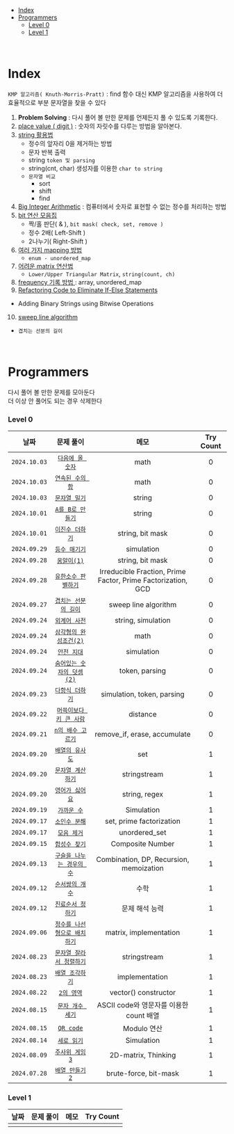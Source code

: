 - [Index](#index)
- [Programmers](#programmers)
    - [Level 0](#level-0)
    - [Level 1](#level-1)

<br>

# Index
`KMP 알고리즘( Knuth-Morris-Pratt)` : find 함수 대신 KMP 알고리즘을 사용하여 더 효율적으로 부분 문자열을 찾을 수 있다   

1. **Problem Solving** : 다시 풀어 볼 만한 문제를 언제든지 풀 수 있도록 기록한다.
2. [place value ( digit )](1_place_value(digit).md) : 숫자의 자릿수를 다루는 방법을 알아본다.
3. [string 활용법](2_string.md)
   - 정수의 앞자리 0을 제거하는 방법
   - 문자 반복 출력
   - string `token 및 parsing`
   - string(cnt, char) 생성자를 이용한 `char to string`
   - `문자열 비교`
     - sort
     - shift
     - find
4. [Big Integer Arithmetic](3_Big_Integer_Arithmetic.md) : 컴퓨터에서 숫자로 표현할 수 없는 정수를 처리하는 방법
5. [bit 연산 모음집](4_bitwise_operation.md)
   - 짝/홀 판단( & ), `bit mask( check, set, remove )`
   - 정수 2배( Left-Shift )
   - 2나누기( Right-Shift )
6. [여러 가지 mapping 방법](5_mapping.md)
   - `enum - unordered_map`
7. [어려운 matrix 연산법](6_matrix_operation.md)
   - `Lower/Upper Triangular Matrix`, `string(count, ch)`
8. [ frequency 기록 방법 ](7_frequency.md) : array, unordered_map
9.  [Refactoring Code to Eliminate If-Else Statements](8_refactoring_if_else.md)
   - Adding Binary Strings using Bitwise Operations
10. [sweep line algorithm](9_Sweep_Line_Algorithm.md)
   - `겹치는 선분의 길이`


<br>

# Programmers
다시 풀어 볼 만한 문제를 모아둔다<br>
더 이상 안 풀어도 되는 경우 삭제한다<br>

### Level 0
| 날짜 | 문제 풀이 | 메모 | Try Count |
|:---:|:---:|:---:|:---:|
| `2024.10.03` | [`다음에 올 숫자`](Programmers/241003_다음에올숫자.md) | math  | 0 |
| `2024.10.03` | [`연속된 수의 합`](Programmers/241003_연속된수의합.md) | math  | 0 |
| `2024.10.03` | [`문자열 밀기`](Programmers/241003_문자열밀기.md) | string  | 0 |
| `2024.10.01` | [`A를 B로 만들기`](Programmers/241001_A로B만들기.md) | string  | 0 |
| `2024.10.01` | [`이진수 더하기`](Programmers/241001_이진수더하기.md) | string, bit mask  | 0 |
| `2024.09.29` | [`등수 매기기`](Programmers/240929_등수매기기.md) | simulation | 0 |
| `2024.09.28` | [`옹알이(1)`](Programmers/240928_옹알이1.md) | string, bit mask | 0 |
| `2024.09.28` | [`유한소수 판별하기`](Programmers/240928_유한소수판별하기.md) | Irreducible Fraction, Prime Factor, Prime Factorization, GCD | 0 |
| `2024.09.27` | [`겹치는 선분의 길이`](Programmers/240927_겹치는선분의길이.md) | sweep line algorithm | 0 |
| `2024.09.24` | [`외계어 사전`](Programmers/240924_외계어사전.md) | string, simulation | 0 |
| `2024.09.24` | [`삼각형의 완성조건(2)`](Programmers/240924_삼각형의완성조건2.md) | math | 0 |
| `2024.09.24` | [`안전 지대`](Programmers/240924_안전지대.md) | simulation | 0 |
| `2024.09.24` | [`숨어있는 숫자의 덧셈(2)`](Programmers/240924_숨어있는숫자의덧셈2.md) | token, parsing | 0 |
| `2024.09.23` | [`다항식 더하기`](Programmers/240923_다항식더하기.md) | simulation, token, parsing | 0 |
| `2024.09.22` | [`머쓱이보다 키 큰 사람`](Programmers/240922_머쓱이보다키큰사람.md) | distance | 0 |
| `2024.09.21` | [`n의 배수 고르기`](Programmers/240921_n의배수고르기.md) | remove_if, erase, accumulate | 0 |
| `2024.09.20` | [`배열의 유사도`](Programmers/240920_배열의유사도.md) | set | 1 |
| `2024.09.20` | [`문자열 계산하기`](Programmers/240920_문자열계산하기.md) | stringstream | 1 |
| `2024.09.20` | [`영어가 싫어요`](Programmers/240920_영어가싫어요.md) | string, regex | 1 |
| `2024.09.19` | [`가까운 수`](Programmers/240919_가까운수.md) | Simulation | 1 |
| `2024.09.17` | [`소인수 분해`](Programmers/240917_소인수분해.md) | set, prime factorization | 1 |
| `2024.09.17` | [`모음 제거`](Programmers/240917_모음제거.md) | unordered_set | 1 |
| `2024.09.15` | [`합성수 찾기`](Programmers/240915_합성수찾기.md) | Composite Number | 1 |
| `2024.09.13` | [`구슬을 나누는 경우의 수`](Programmers/240913_구슬을나누는경우의수.md) | Combination, DP, Recursion, memoization | 1 |
| `2024.09.12` | [`순서쌍의 개수`](Programmers/240912_순서쌍의개수.md) | 수학 | 1 |
| `2024.09.12` | [`진료순서 정하기`](Programmers/240912_진료순서정하기.md) | 문제 해석 능력 | 1 |
| `2024.09.06` | [`정수를 나선형으로 배치하기`](Programmers/240906_정수를나선형으로배치.md) | matrix, implementation | 1 |
| `2024.08.23` | [`문자열 잘라서 정렬하기`](Programmers/240901_문자열잘라서정렬.md) | stringstream | 1 |
| `2024.08.23` | [`배열 조각하기`](Programmers/240823_배열조각하기.md) | implementation | 1 |
| `2024.08.22` | [`2의 영역`](Programmers/240822_2의영역.md) | vector<T>() constructor | 1 |
| `2024.08.15` | [`문자 개수 세기`](Programmers/240815_문자개수세기.md) | ASCII code와 영문자를 이용한 count 배열 | 1 |
| `2024.08.15` | [`QR code`](Programmers/240815_QRcode.md) | Modulo 연산 | 1 |
| `2024.08.14` | [`세로 읽기`](Programmers/240814_세로읽기.md) | Simulation | 1 |
| `2024.08.09` | [`주사위 게임3`](Programmers/240809_주사위게임3.md) | 2D-matrix, Thinking | 1 |
| `2024.07.28` | [`배열 만들기2`](Programmers/240728_배열만들기2.md) | brute-force, bit-mask | 1 |

### Level 1
| 날짜 | 문제 풀이 | 메모 | Try Count |
|:---:|:---:|:---:|:---:|
|  |  |   |  |